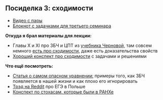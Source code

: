 ## Посиделка 3: сходимости


- [Видео c пары](https://www.youtube.com/playlist?list=PLNKXA-74YGLgug7l557PiN-hPNCPVmKsJ)
- [Блокнот с задачками для третьего семинара]( )


__Откуда я брал материалы для лекции:__


* Главы X и XI про ЗБЧ и ЦПТ из [учебника Черновой,](https://nsu.ru/mmf/tvims/chernova/tv/lec/lec.html) там совсем немного [есть про сходимости,](https://tvims.nsu.ru/chernova/tv/lec/node53.html) даже есть доказательства свойств
* [Хороший конспект про сходимости](https://www.probabilitycourse.com/chapter7/7_2_0_convergence_of_random_variables.php) с задачами и решениями


__Что ещё посмотреть:__


* [Статья о самом опасном уравнении:](http://nsmn1.uh.edu/dgraur/niv/TheMostDangerousEquation.pdf) примеры того, как ЗБЧ появляется в нашей жизни и как плохо его игнорировать
* [Трэд на Reddit](https://www.reddit.com/r/poland/comments/ber86s/distribution_of_final_exam_scores_in_poland/) про ЕГЭ в Польше
* [Конспект по стохасам, которые были в РАНХе](https://bdemeshev.github.io/sc401/)
